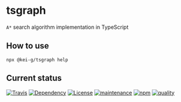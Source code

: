 # tsgraph

`A*` search algorithm implementation in TypeScript

## How to use

```shell
npx @kei-g/tsgraph help
```

## Current status

[![Travis][travis-image]][travis-url]
[![Dependency][depencency-image]][dependency-url]
[![License][license-image]][license-url]
[![maintenance][maintenance-image]][npmsio-url]
[![npm][npm-image]][npm-url]
[![quality][quality-image]][npmsio-url]

[depencency-image]:https://img.shields.io/librariesio/release/npm/@kei-g/tsgraph?logo=nodedotjs
[dependency-url]:https://npmjs.com/package/@kei-g/tsgraph?activeTab=dependencies
[license-image]:https://img.shields.io/github/license/kei-g/tsgraph
[license-url]:https://opensource.org/licenses/BSD-3-Clause
[maintenance-image]:https://img.shields.io/npms-io/maintenance-score/@kei-g/tsgraph?logo=npm
[npm-image]:https://img.shields.io/npm/v/@kei-g/tsgraph?logo=npm
[npm-url]:https://npmjs.com/@kei-g/tsgraph
[npmsio-url]:https://npms.io/search?q=%40kei-g%2Ftsgraph
[quality-image]:https://img.shields.io/npms-io/quality-score/@kei-g/tsgraph?logo=npm
[travis-image]:https://img.shields.io/travis/com/kei-g/tsgraph/main.svg?logo=travis
[travis-url]:https://app.travis-ci.com/kei-g/tsgraph
